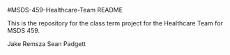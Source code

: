 #MSDS-459-Healthcare-Team README

This is the repository for the class term project for the Healthcare Team for MSDS 459.

Jake Remsza
Sean Padgett
